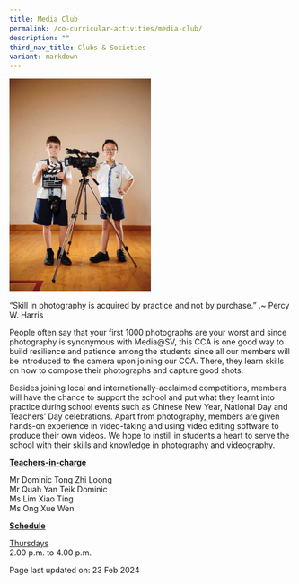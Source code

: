 ```yaml
---
title: Media Club
permalink: /co-curricular-activities/media-club/
description: ""
third_nav_title: Clubs & Societies
variant: markdown
---
```

<img style="width: 50%;" src="/images/media.jpeg">
<p>“Skill in photography is acquired by practice and not by purchase.” .~ Percy W. Harris</p>
<p>People often say that your first 1000 photographs are your worst and since photography is synonymous with Media@SV, this CCA is one good way to build resilience and patience among the students since all our members will be introduced to the camera upon joining our CCA. There, they learn skills on how to compose their photographs and capture good shots.</p>
<p>Besides joining local and internationally-acclaimed competitions, members will have the chance to support the school and put what they learnt into practice during school events such as Chinese New Year, National Day and Teachers’ Day celebrations. Apart from photography, members are given hands-on experience in video-taking and using video editing software to produce their own videos. We hope to instill in students a heart to serve the school with their skills and knowledge in photography and videography.</p>
<p><u><strong>Teachers-in-charge</strong></u></p>
<p>Mr Dominic Tong Zhi Loong<br>Mr Quah Yan Teik Dominic<br>Ms Lim Xiao Ting<br>Ms Ong Xue Wen</p>
<p><u><strong>Schedule</strong></u></p>
<p><u>Thursdays</u><br>2.00 p.m. to 4.00 p.m.</p>
<p>Page last updated on: 23 Feb 2024</p>